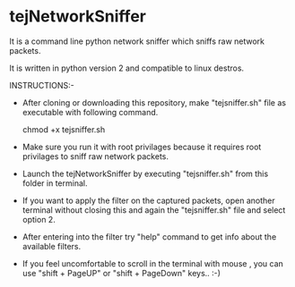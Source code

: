 # tejNetworkSniffer
It is a command line python network sniffer which sniffs raw network packets. 

It is written in python version 2 and compatible to linux destros.


INSTRUCTIONS:-
  * After cloning or downloading this repository, make "tejsniffer.sh" file as executable with following command.
  
      chmod +x tejsniffer.sh
  * Make sure you run it with root privilages because it requires root privilages to sniff raw network packets.


* Launch the tejNetworkSniffer by executing "tejsniffer.sh" from this folder in  terminal.

* If you want to apply the filter on the captured packets, open another terminal without closing this and again the "tejsniffer.sh" file and select option 2. 

* After entering into the filter try "help" command to get info about the available filters.

* If you feel uncomfortable to scroll in the terminal with mouse , you can use "shift + PageUP" or "shift + PageDown" keys.. :-)

